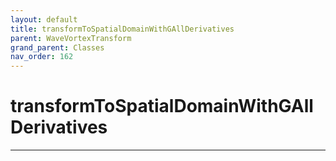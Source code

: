 ```yaml
---
layout: default
title: transformToSpatialDomainWithGAllDerivatives
parent: WaveVortexTransform
grand_parent: Classes
nav_order: 162
---
```


#  transformToSpatialDomainWithGAllDerivatives




---

